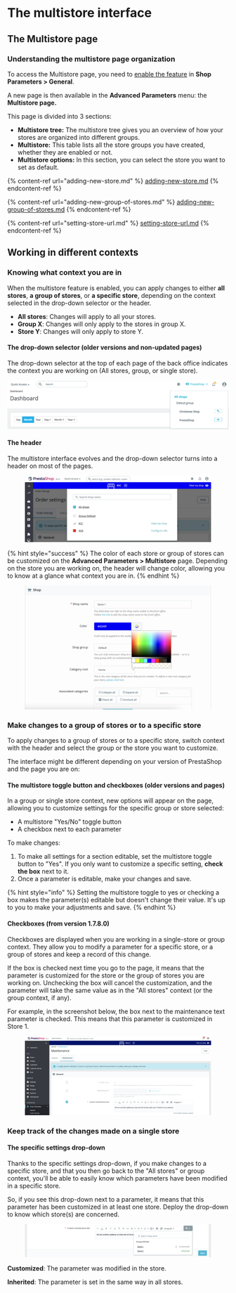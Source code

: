# The multistore interface

## The Multistore page  <a href="#themultistoreinterface-managingyourstores" id="themultistoreinterface-managingyourstores"></a>

### Understanding the multistore page organization

To access the Multistore page, you need to [enable the feature](../#managingmultipleshops-enablingthemultistorefeature) in **Shop Parameters > General**.&#x20;

A new page is then available in the **Advanced Parameters** menu: the **Multistore page.**

This page is divided into 3 sections:

* **Multistore tree:** The multistore tree gives you an overview of how your stores are organized into different groups.&#x20;
* **Multistore:** This table lists all the store groups you have created, whether they are enabled or not.&#x20;
* **Multistore options:** In this section, you can select the store you want to set as default. &#x20;

{% content-ref url="adding-new-store.md" %}
[adding-new-store.md](adding-new-store.md)
{% endcontent-ref %}

{% content-ref url="adding-new-group-of-stores.md" %}
[adding-new-group-of-stores.md](adding-new-group-of-stores.md)
{% endcontent-ref %}

{% content-ref url="setting-store-url.md" %}
[setting-store-url.md](setting-store-url.md)
{% endcontent-ref %}

## Working in different contexts <a href="#themultistoreinterface-onebackofficetorulethemall" id="themultistoreinterface-onebackofficetorulethemall"></a>

### Knowing what context you are in

When the multistore feature is enabled, you can apply changes to either **all stores**, **a group of stores**, or **a specific store**, depending on the context selected in the drop-down selector or the header.

* **All stores**: Changes will apply to all your stores.
* **Group X**: Changes will only apply to the stores in group X.
* **Store Y**: Changes will only apply to store Y.

#### The drop-down selector (older versions and non-updated pages)

The drop-down selector at the top of each page of the back office indicates the context you are working on (All stores, group, or single store).

![](<../../../.gitbook/assets/57081980 (4) (4) (2).png>)

#### The header

The multistore interface evolves and the drop-down selector turns into a header on most of the pages. &#x20;

<figure><img src="../../../.gitbook/assets/image (92).png" alt=""><figcaption></figcaption></figure>

{% hint style="success" %}
The color of each store or group of stores can be customized on the **Advanced Parameters > Multistore** page. Depending on the store you are working on, the header will change color, allowing you to know at a glance what context you are in.
{% endhint %}

<figure><img src="../../../.gitbook/assets/image (36).png" alt=""><figcaption></figcaption></figure>

### Make changes to a group of stores or to a specific store

To apply changes to a group of stores or to a specific store, switch context with the header and select the group or the store you want to customize.

The interface might be different depending on your version of PrestaShop and the page you are on:

#### The multistore toggle button and checkboxes (older versions and pages)

In a group or single store context, new options will appear on the page, allowing you to customize settings for the specific group or store selected:

* A multistore "Yes/No" toggle button
* A checkbox next to each parameter

To make changes:&#x20;

1. To make all settings for a section editable, set the multistore toggle button to "Yes".  If you only want to customize a specific setting, **check the box** next to it.
2. Once a parameter is editable, make your changes and save.

{% hint style="info" %}
Setting the multistore toggle to yes or checking a box makes the parameter(s) editable but doesn't change their value. It's up to you to make your adjustments and save.
{% endhint %}

#### Checkboxes (from version 1.7.8.0)

Checkboxes are displayed when you are working in a single-store or group context. They allow you to modify a parameter for a specific store, or a group of stores and keep a record of this change.&#x20;

If the box is checked next time you go to the page, it means that the parameter is customized for the store or the group of stores you are working on. Unchecking the box will cancel the customization, and the parameter will take the same value as in the "All stores" context (or the group context, if any).

For example, in the screenshot below, the box next to the maintenance text parameter is checked. This means that this parameter is customized in Store 1.

<figure><img src="../../../.gitbook/assets/image (96).png" alt=""><figcaption></figcaption></figure>

### Keep track of the changes made on a single store

#### The specific settings drop-down

Thanks to the specific settings drop-down, if you make changes to a specific store, and that you then go back to the "All stores" or group context, you'll be able to easily know which parameters have been modified in a specific store.

So, if you see this drop-down next to a parameter, it means that this parameter has been customized in at least one store. Deploy the drop-down to know which store(s) are concerned.

<figure><img src="../../../.gitbook/assets/image (29).png" alt=""><figcaption></figcaption></figure>

**Customized**: The parameter was modified in the store.

**Inherited**: The parameter is set in the same way in all stores.
